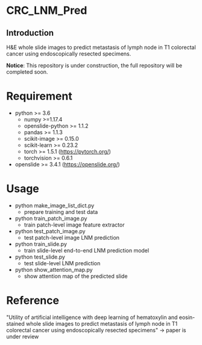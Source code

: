# CRC_LNM_Pred
## Introduction
H&E whole slide images to predict metastasis of lymph node in T1 colorectal cancer using endoscopically resected specimens.

**Notice**: This repository is under construction, the full repository will be completed soon.
# Requirement
+ python >= 3.6
  + numpy >=1.17.4
  + openslide-python >= 1.1.2
  + pandas >= 1.1.3
  + scikit-image >= 0.15.0
  + scikit-learn >= 0.23.2
  + torch >= 1.5.1 (https://pytorch.org/)
  + torchvision >= 0.6.1
+ openslide >= 3.4.1 (https://openslide.org/)
# Usage
- python make_image_list_dict.py
  - prepare training and test data
- python train_patch_image.py
  - train patch-level image feature extractor
- python test_patch_image.py
  - test patch-level image LNM prediction
- python train_slide.py
  - train slide-level end-to-end LNM prediction model
- python test_slide.py
  - test slide-level LNM prediction
- python show_attention_map.py
  - show attention map of the predicted slide   

# Reference
"Utility of artificial intelligence with deep learning of hematoxylin and eosin-stained whole slide images to predict metastasis of lymph node in T1 colorectal cancer using endoscopically resected specimens" -> paper is under review







